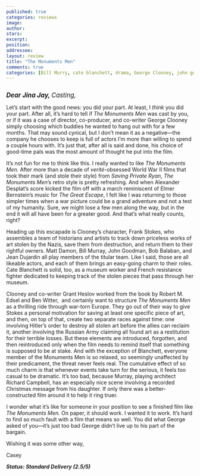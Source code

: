 ```yaml
---
published: true
categories: reviews
image:
author: 
stars: 
excerpt: 
position: 
addressee: 
layout: review
title: "The Monuments Men"
comments: true
categories: [Bill Murry, cate blanchett, drama, George Clooney, john goodman, Letters, Matt Damon, world war 2]
---
```

<div><p><span class="full-image-block ssNonEditable"><a href="/letters/2014/2/10/the-monuments-men.html"><img src="http://static.squarespace.com/static/5005f6bcc4aa41161b33e89e/5329cf1fe4b07c068ebf74de/5329cf1fe4b07c068ebf795c/1392084872107/the-monuments-men.jpg" alt="" /></a></span></p>
<p><span style="font-size:120%;"><strong><em>Dear Jina Jay, </em></strong><em>Casting,</em></span></p>
<p>Let&rsquo;s start with the good news: you did your part. At least, I <em>think</em> you did your part. After all, it&rsquo;s hard to tell if <em>The Monuments Men</em> was cast by you, or if it was a case of director, co-producer, and co-writer George Clooney simply choosing which buddies he wanted to hang out with for a few months. That may sound cynical, but I don&rsquo;t mean it as a negative&mdash;the company he chooses to keep is full of actors I&rsquo;m more than willing to spend a couple hours with. It&rsquo;s just that, after all is said and done, his choice of good-time pals was the most amount of thought he put into the film.</p>
<p>It&rsquo;s not fun for me to think like this. I really wanted to like <em>The Monuments Men.</em> After more than a decade of <em>verit&eacute;</em>-obsessed World War II films that took their mark (and stole their style) from <em>Saving Private Ryan</em>, <em>The Monuments Men</em>&rsquo;s retro style is pretty refreshing. And when Alexander Desplat&rsquo;s score kicked the film off with a march reminiscent of Elmer Bernstein&rsquo;s music for <em>The Great Escape</em>, I felt like I was returning to those simpler times when a war picture could be a grand adventure and not a test of my humanity. Sure, we might lose a few men along the way, but in the end it will all have been for a greater good. And that&rsquo;s what really counts, right?</p>
<p>Heading up this escapade is Clooney&rsquo;s character, Frank Stokes, who assembles a team of historians and artists to track down priceless works of art stolen by the Nazis, save them from destruction, and return them to their rightful owners. Matt Damon, Bill Murray, John Goodman, Bob Balaban, and Jean Dujardin all play members of the titular team. Like I said, those are all likeable actors, and each of them brings an easy-going charm to their roles. Cate Blanchett is solid, too, as a museum worker and French resistance fighter dedicated to keeping track of the stolen pieces that pass through her museum.&nbsp;</p>
<p>Clooney and co-writer Grant Heslov worked from the book by Robert M. Edsel and Ben Witter,&nbsp; and certainly want to structure <em>The Monuments Men</em> as a thrilling ride through war-torn Europe. They go out of their way to give Stokes a personal motivation for saving at least one specific piece of art, and then, on top of that, create two separate races against time: one involving Hitler&rsquo;s order to destroy all stolen art before the allies can reclaim it, another involving the Russian Army claiming all found art as a restitution for their terrible losses. But these elements are introduced, forgotten, and then reintroduced only when the film needs to remind itself that something is supposed to be at stake. And with the exception of Blanchett, everyone member of the Monuments Men is so relaxed, so seemingly unaffected by their predicament, the threat never feels real. The cumulative effect of so much charm is that whenever events take turn for the serious, it feels too casual to be dramatic. It&rsquo;s too bad, because Murray, playing architect Richard Campbell, has an especially nice scene involving a recorded Christmas message from his daughter. If only there was a better-constructed film around it to help it ring truer.</p>
<p>I wonder what it&rsquo;s like for someone in your position to see a finished film like <em>The Monuments Men.</em> On paper, it should work. I wanted it to work. It&rsquo;s hard to find so much fault with a film that means so well. You did what George asked of you&mdash;it&rsquo;s just too bad George didn&rsquo;t live up to his part of the bargain.</p>
<p>Wishing it was some other way,</p>
<p>Casey</p>
<p><strong><em>Status: Standard Delivery (2.5/5)</em></strong></p></div>
